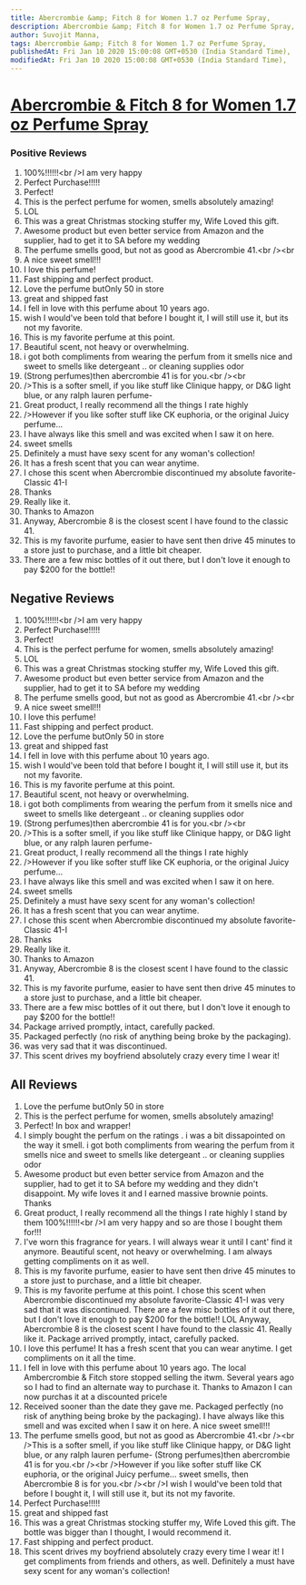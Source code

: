 ```yaml
---
title: Abercrombie &amp; Fitch 8 for Women 1.7 oz Perfume Spray,
description: Abercrombie &amp; Fitch 8 for Women 1.7 oz Perfume Spray,
author: Suvojit Manna,
tags: Abercrombie &amp; Fitch 8 for Women 1.7 oz Perfume Spray,
publishedAt: Fri Jan 10 2020 15:00:08 GMT+0530 (India Standard Time),
modifiedAt: Fri Jan 10 2020 15:00:08 GMT+0530 (India Standard Time),
---
```


# [Abercrombie &amp; Fitch 8 for Women 1.7 oz Perfume Spray](https://products.checkmycream.com/products/Abercrombie-and-Fitch-8-for-Women-1.7-oz-Perfume-Spray.html)

### Positive Reviews

<ol>
      <li>100%!!!!!!&lt;br /&gt;I am very happy</li>
      <li>Perfect Purchase!!!!!</li>
      <li>Perfect!  </li>
      <li>This is the perfect perfume for women, smells absolutely amazing!</li>
      <li>LOL</li>
      <li>This was a great Christmas stocking stuffer my, Wife Loved this gift.</li>
      <li>Awesome product but even better service from Amazon and the supplier, had to get it to SA before my wedding</li>
      <li>The perfume smells good, but not as good as Abercrombie 41.&lt;br /&gt;&lt;br</li>
      <li>A nice sweet smell!!!</li>
      <li>I love this perfume!</li>
      <li>Fast shipping and perfect product.</li>
      <li>Love the perfume butOnly 50 in store</li>
      <li>great and shipped fast</li>
      <li>I fell in love with this perfume about 10  years ago.  </li>
      <li>wish I would&#x27;ve been told that before I bought it, I will still use it, but its not my favorite.</li>
      <li>This is my favorite perfume at this point.</li>
      <li>Beautiful scent, not heavy or overwhelming.</li>
      <li>i got both compliments from wearing the perfum from it smells nice and sweet to smells like detergeant .. or cleaning supplies odor</li>
      <li>(Strong perfumes)then  abercrombie 41 is for you.&lt;br /&gt;&lt;br</li>
      <li>/&gt;This is a softer smell, if you like stuff like Clinique happy, or D&amp;G light blue, or any ralph lauren perfume-</li>
      <li>Great product, I really recommend all the things I rate highly</li>
      <li>/&gt;However if you like softer stuff like CK euphoria, or the original Juicy perfume...</li>
      <li>I have always like this smell and was excited when I saw it on here.</li>
      <li>sweet smells</li>
      <li>Definitely a must have sexy scent for any woman&#x27;s collection!</li>
      <li>It has a fresh scent that you can wear anytime.</li>
      <li>I chose this scent when Abercrombie discontinued my absolute favorite-Classic 41-I</li>
      <li>Thanks</li>
      <li>Really like it.</li>
      <li>Thanks to Amazon</li>
      <li>Anyway, Abercrombie 8 is the closest scent I have found to the classic 41.</li>
      <li>This is my favorite purfume, easier to have sent then drive 45 minutes to a store just to purchase, and a little bit cheaper.</li>
      <li>There are a few misc bottles of it out there, but I don&#x27;t love it enough to pay $200 for the bottle!!</li>
</ol>


<h2>Negative Reviews</h2>
<ol>
<li> 100%!!!!!!&lt;br /&gt;I am very happy</li>
<li> Perfect Purchase!!!!!</li>
<li> Perfect!  </li>
<li> This is the perfect perfume for women, smells absolutely amazing!</li>
<li> LOL</li>
<li> This was a great Christmas stocking stuffer my, Wife Loved this gift.</li>
<li> Awesome product but even better service from Amazon and the supplier, had to get it to SA before my wedding</li>
<li> The perfume smells good, but not as good as Abercrombie 41.&lt;br /&gt;&lt;br</li>
<li> A nice sweet smell!!!</li>
<li> I love this perfume!</li>
<li> Fast shipping and perfect product.</li>
<li> Love the perfume butOnly 50 in store</li>
<li> great and shipped fast</li>
<li> I fell in love with this perfume about 10  years ago.  </li>
<li> wish I would&#x27;ve been told that before I bought it, I will still use it, but its not my favorite.</li>
<li> This is my favorite perfume at this point.</li>
<li> Beautiful scent, not heavy or overwhelming.</li>
<li> i got both compliments from wearing the perfum from it smells nice and sweet to smells like detergeant .. or cleaning supplies odor</li>
<li> (Strong perfumes)then  abercrombie 41 is for you.&lt;br /&gt;&lt;br</li>
<li> /&gt;This is a softer smell, if you like stuff like Clinique happy, or D&amp;G light blue, or any ralph lauren perfume-</li>
<li> Great product, I really recommend all the things I rate highly</li>
<li> /&gt;However if you like softer stuff like CK euphoria, or the original Juicy perfume...</li>
<li> I have always like this smell and was excited when I saw it on here.</li>
<li> sweet smells</li>
<li> Definitely a must have sexy scent for any woman&#x27;s collection!</li>
<li> It has a fresh scent that you can wear anytime.</li>
<li> I chose this scent when Abercrombie discontinued my absolute favorite-Classic 41-I</li>
<li> Thanks</li>
<li> Really like it.</li>
<li> Thanks to Amazon</li>
<li> Anyway, Abercrombie 8 is the closest scent I have found to the classic 41.</li>
<li> This is my favorite purfume, easier to have sent then drive 45 minutes to a store just to purchase, and a little bit cheaper.</li>
<li> There are a few misc bottles of it out there, but I don&#x27;t love it enough to pay $200 for the bottle!!</li>
<li> Package arrived promptly, intact, carefully packed.</li>
<li> Packaged perfectly (no risk of anything being broke by the packaging).</li>
<li> was very sad that it was discontinued.</li>
<li> This scent drives my boyfriend absolutely crazy every time I wear it!</li>
</ol>

<h2>All Reviews</h2>

<ol>
    <li> Love the perfume butOnly 50 in store</li>
    <li> This is the perfect perfume for women, smells absolutely amazing!</li>
    <li> Perfect!  In box and wrapper!</li>
    <li> I simply bought the perfum on the ratings . i was a bit dissapointed on the way it smell. i got both compliments from wearing the perfum from it smells nice and sweet to smells like detergeant .. or cleaning supplies odor</li>
    <li> Awesome product but even better service from Amazon and the supplier, had to get it to SA before my wedding and they didn&#x27;t disappoint. My wife loves it and I earned massive brownie points. Thanks</li>
    <li> Great product, I really recommend all the things I rate highly I stand by them 100%!!!!!!&lt;br /&gt;I am very happy and so are those I bought them for!!!</li>
    <li> I&#x27;ve worn this fragrance for years. I will always wear it until I cant&#x27; find it anymore. Beautiful scent, not heavy or overwhelming. I am always getting compliments on it as well.</li>
    <li> This is my favorite purfume, easier to have sent then drive 45 minutes to a store just to purchase, and a little bit cheaper.</li>
    <li> This is my favorite perfume at this point. I chose this scent when Abercrombie discontinued my absolute favorite-Classic 41-I was very sad that it was discontinued. There are a few misc bottles of it out there, but I don&#x27;t love it enough to pay $200 for the bottle!! LOL Anyway, Abercrombie 8 is the closest scent I have found to the classic 41. Really like it. Package arrived promptly, intact, carefully packed.</li>
    <li> I love this perfume! It has a fresh scent that you can wear anytime. I get compliments on it all the time.</li>
    <li> I fell in love with this perfume about 10  years ago.  The local Ambercrombie &amp; Fitch store stopped selling the itwm. Several years ago so I had to find an alternate way to purchase it.  Thanks to Amazon I can now purchas it at a discounted price!e</li>
    <li> Received sooner than the date they gave me. Packaged perfectly (no risk of anything being broke by the packaging). I have always like this smell and was excited when I saw it on here. A nice sweet smell!!!</li>
    <li> The perfume smells good, but not as good as Abercrombie 41.&lt;br /&gt;&lt;br /&gt;This is a softer smell, if you like stuff like Clinique happy, or D&amp;G light blue, or any ralph lauren perfume- (Strong perfumes)then  abercrombie 41 is for you.&lt;br /&gt;&lt;br /&gt;However if you like softer stuff like CK euphoria, or the original Juicy perfume... sweet smells, then Abercrombie 8 is for you.&lt;br /&gt;&lt;br /&gt;I wish I would&#x27;ve been told that before I bought it, I will still use it, but its not my favorite.</li>
    <li> Perfect Purchase!!!!!</li>
    <li> great and shipped fast</li>
    <li> This was a great Christmas stocking stuffer my, Wife Loved this gift. The bottle was bigger than I thought, I would recommend it.</li>
    <li> Fast shipping and perfect product.</li>
    <li> This scent drives my boyfriend absolutely crazy every time I wear it! I get compliments from friends and others, as well. Definitely a must have sexy scent for any woman&#x27;s collection!</li>
</ol>




